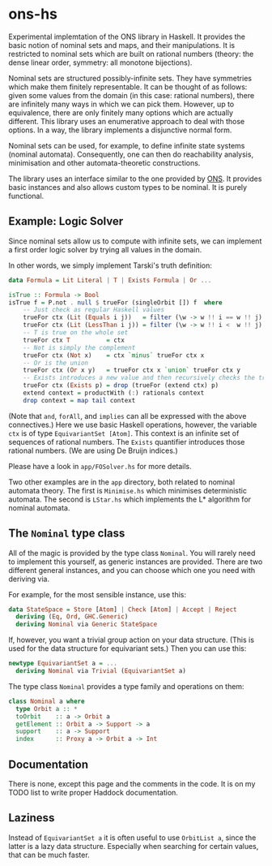 # ons-hs

Experimental implemtation of the ONS library in Haskell. It provides the basic
notion of nominal sets and maps, and their manipulations. It is restricted to
nominal sets which are built on rational numbers (theory: the dense linear
order, symmetry: all monotone bijections).

Nominal sets are structured possibly-infinite sets. They have symmetries which
make them finitely representable. It can be thought of as follows: given some
values from the domain (in this case: rational numbers), there are infinitely
many ways in which we can pick them. However, up to equivalence, there are
only finitely many options which are actually different. This library uses an
enumerative approach to deal with those options. In a way, the library
implements a disjunctive normal form.

Nominal sets can be used, for example, to define infinite state systems
(nominal automata). Consequently, one can then do reachability analysis,
minimisation and other automata-theoretic constructions.

The library uses an interface similar to the one provided by
[ONS](https://github.com/davidv1992/ONS). It provides basic instances and also
allows custom types to be nominal. It is purely functional.


## Example: Logic Solver

Since nominal sets allow us to compute with infinite sets, we can implement
a first order logic solver by trying all values in the domain.

In other words, we simply implement Tarski's truth definition:

```Haskell
data Formula = Lit Literal | T | Exists Formula | Or ...

isTrue :: Formula -> Bool
isTrue f = P.not . null $ trueFor (singleOrbit []) f  where
    -- Just check as regular Haskell values
    trueFor ctx (Lit (Equals i j))   = filter (\w -> w !! i == w !! j) ctx
    trueFor ctx (Lit (LessThan i j)) = filter (\w -> w !! i <  w !! j) ctx
    -- T is true on the whole set
    trueFor ctx T          = ctx
    -- Not is simply the complement
    trueFor ctx (Not x)    = ctx `minus` trueFor ctx x
    -- Or is the union
    trueFor ctx (Or x y)   = trueFor ctx x `union` trueFor ctx y
    -- Exists introduces a new value and then recursively checks the truth value
    trueFor ctx (Exists p) = drop (trueFor (extend ctx) p)
    extend context = productWith (:) rationals context
    drop context = map tail context
```

(Note that `and`, `forAll`, and `implies` can all be expressed with the above
connectives.) Here we use basic Haskell operations, however, the variable `ctx`
is of type `EquivariantSet [Atom]`. This context is an infinite set of
sequences of rational numbers. The `Exists` quantifier introduces those
rational numbers. (We are using De Bruijn indices.)

Please have a look in `app/FOSolver.hs` for more details.

Two other examples are in the `app` directory, both related to nominal automata
theory. The first is `Minimise.hs` which minimises deterministic automata.
The second is `LStar.hs` which implements the L* algorithm for nominal
automata.


## The `Nominal` type class

All of the magic is provided by the type class `Nominal`. You will rarely
need to implement this yourself, as generic instances are provided. There
are two different general instances, and you can choose which one you need
with deriving via.

For example, for the most sensible instance, use this:

```Haskell
data StateSpace = Store [Atom] | Check [Atom] | Accept | Reject
  deriving (Eq, Ord, GHC.Generic)
  deriving Nominal via Generic StateSpace
```

If, however, you want a trivial group action on your data structure. (This is
used for the data structure for equivariant sets.) Then you can use this:

```Haskell
newtype EquivariantSet a = ...
  deriving Nominal via Trivial (EquivariantSet a)
```

The type class `Nominal` provides a type family and operations on them:

```Haskell
class Nominal a where
  type Orbit a :: *
  toOrbit    :: a -> Orbit a
  getElement :: Orbit a -> Support -> a
  support    :: a -> Support
  index      :: Proxy a -> Orbit a -> Int
```

## Documentation

There is none, except this page and the comments in the code. It is on my TODO
list to write proper Haddock documentation.


## Laziness

Instead of `EquivariantSet a` it is often useful to use `OrbitList a`, since
the latter is a lazy data structure. Especially when searching for certain
values, that can be much faster.
